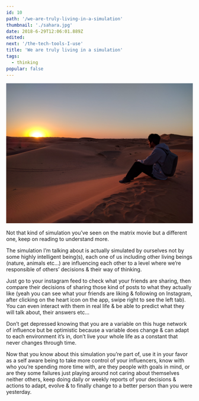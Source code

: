 ```yaml
---
id: 10
path: '/we-are-truly-living-in-a-simulation'
thumbnail: './sahara.jpg'
date: 2018-6-29T12:06:01.889Z
edited:
next: '/the-tech-tools-I-use'
title: 'We are truly living in a simulation'
tags:
  - thinking
popular: false
---
```


![Watching the sunrise is the best thing I ever done in life](sahara.jpg 'Follow me on Instagram to see more : https://www.instagram.com/smakosh19')

Not that kind of simulation you’ve seen on the matrix movie but a different one, keep on reading to understand more.

The simulation I’m talking about is actually simulated by ourselves not by some highly intelligent being(s), each one of us including other living beings (nature, animals etc…) are influencing each other to a level where we’re responsible of others’ decisions & their way of thinking.

Just go to your instagram feed to check what your friends are sharing, then compare their decisions of sharing those kind of posts to what they actually like (yeah you can see what your friends are liking & following on Instagram, after clicking on the heart icon on the app, swipe right to see the left tab). You can even interact with them in real life & be able to predict what they will talk about, their answers etc…

Don’t get depressed knowing that you are a variable on this huge network of influence but be optimistic because a variable does change & can adapt to each environment it’s in, don’t live your whole life as a constant that never changes through time.

Now that you know about this simulation you’re part of, use it in your favor as a self aware being to take more control of your influencers, know with who you’re spending more time with, are they people with goals in mind, or are they some failures just playing around not caring about themselves neither others, keep doing daily or weekly reports of your decisions & actions to adapt, evolve & to finally change to a better person than you were yesterday.
